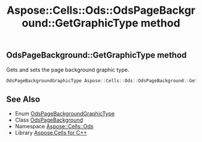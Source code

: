 ﻿---
title: Aspose::Cells::Ods::OdsPageBackground::GetGraphicType method
linktitle: GetGraphicType
second_title: Aspose.Cells for C++ API Reference
description: 'Aspose::Cells::Ods::OdsPageBackground::GetGraphicType method. Gets and sets the page background graphic type in C++.'
type: docs
weight: 1000
url: /cpp/aspose.cells.ods/odspagebackground/getgraphictype/
---
## OdsPageBackground::GetGraphicType method


Gets and sets the page background graphic type.

```cpp
OdsPageBackgroundGraphicType Aspose::Cells::Ods::OdsPageBackground::GetGraphicType()
```

## See Also

* Enum [OdsPageBackgroundGraphicType](../../odspagebackgroundgraphictype/)
* Class [OdsPageBackground](../)
* Namespace [Aspose::Cells::Ods](../../)
* Library [Aspose.Cells for C++](../../../)
